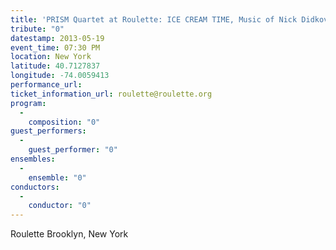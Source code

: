 ```yaml
---
title: 'PRISM Quartet at Roulette: ICE CREAM TIME, Music of Nick Didkovsky'
tribute: "0"
datestamp: 2013-05-19
event_time: 07:30 PM
location: New York
latitude: 40.7127837
longitude: -74.0059413
performance_url: 
ticket_information_url: roulette@roulette.org
program: 
  -
    composition: "0"
guest_performers: 
  -
    guest_performer: "0"
ensembles: 
  -
    ensemble: "0"
conductors: 
  -
    conductor: "0"
---
```

Roulette
Brooklyn, New York